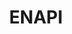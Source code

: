 ---
layout: startup_page
title: "ENAPI"
id: "enapi.com"
permalink: "/enapienapi.com04042025/"
website: "https://www.enapi.com/"
funding_round: "Seed"
funding_amount: "€7.5M"
investors: "Voyager Ventures, Project A, Seedcamp, Helloworld VC"
about: "ENAPI provides centralized EV charging software that facilitates data exchange between charge point operators and eMSPs, improving efficiency and scalability of EV charging infrastructure. Its platform enhances communication of transaction data, informing drivers about charger reliability and addressing a key barrier to wider EV adoption. This ultimately aims to make EV charging more seamless and accessible for everyone."
markets: "Fintech, Energy, Charging Infrastructure, Customer Service, Electric Vehicle, Energy Storage"
hq: "Berlin, Berlin, Germany"
founded_year: "2024"
linkedin: "https://www.linkedin.com/company/enapi"
twitter: "https://twitter.com/Enapi_gmbh"
instagram: ""
facebook: ""
crunchbase: "https://www.crunchbase.com/organization/enapi"
pitchbook: "https://pitchbook.com/profiles/company/590833-27"

# SEO Optimization
meta_title: "ENAPI - Seed Funding (€7.5M)"
meta_description: "ENAPI, ENAPI provides centralized EV charging software that facilitates data exchange between charge point operators and eMSPs, improving efficiency and scal..."
meta_keywords: "ENAPI, Fintech, Energy, Charging Infrastructure, Customer Service, Electric Vehicle, Energy Storage, Seed funding"
canonical_url: "https://pkprojectstartups.github.io/projectstartups.com/enapienapi.com04042025/"
---